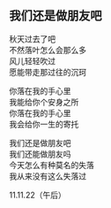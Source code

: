 ## 我们还是做朋友吧

秋天过去了吧  
不然落叶怎么会那么多  
风儿轻轻吹过  
愿能带走那过往的沉珂

你落在我的手心里  
我能给你个安身之所  
你落在我的手心里  
我会给你一生的寄托

我们还是做朋友吧  
我们还能做朋友吗  
今天怎么有种莫名的失落  
我从来没有这么失落过

11.11.22（午后）